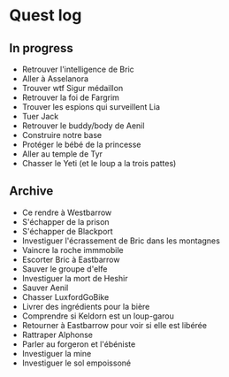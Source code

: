# Quest log

## In progress

* Retrouver l'intelligence de Bric
* Aller à Asselanora
* Trouver wtf Sigur médaillon
* Retrouver la foi de Fargrim
* Trouver les espions qui surveillent Lia
* Tuer Jack
* Retrouver le buddy/body de Aenil
* Construire notre base
* Protéger le bébé de la princesse
* Aller au temple de Tyr
* Chasser le Yeti (et le loup a la trois pattes)

## Archive

* Ce rendre à Westbarrow
* S'échapper de la prison
* S'échapper de Blackport
* Investiguer l'écrassement de Bric dans les montagnes
* Vaincre la roche immmobile
* Escorter Bric à Eastbarrow
* Sauver le groupe d'elfe
* Investiguer la mort de Heshir
* Sauver Aenil
* Chasser LuxfordGoBike
* Livrer des ingrédients pour la bière
* Comprendre si Keldorn est un loup-garou
* Retourner à Eastbarrow pour voir si elle est libérée
* Rattraper Alphonse
* Parler au forgeron et l'ébéniste
* Investiguer la mine
* Investiguer le sol empoissoné